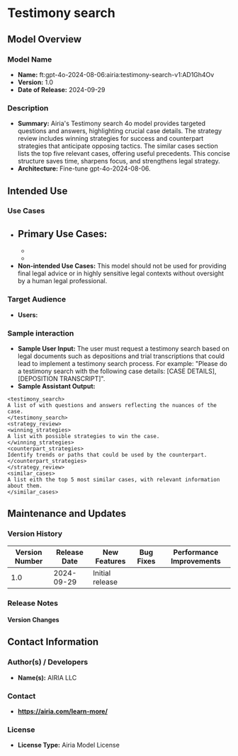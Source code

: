 # Testimony search

## Model Overview

### Model Name
- **Name:** ft:gpt-4o-2024-08-06:airia:testimony-search-v1:AD1Gh4Ov
- **Version:** 1.0
- **Date of Release:** 2024-09-29

### Description
- **Summary:** Airia's Testimony search 4o model provides targeted questions and answers, highlighting crucial case details. The strategy review includes winning strategies for success and counterpart strategies that anticipate opposing tactics. The similar cases section lists the top five relevant cases, offering useful precedents. This concise structure saves time, sharpens focus, and strengthens legal strategy.
- **Architecture:** Fine-tune gpt-4o-2024-08-06.


## Intended Use

### Use Cases
- **Primary Use Cases:**
  -
  -
  -
- **Non-intended Use Cases:** This model should not be used for providing final legal advice or in highly sensitive legal contexts without oversight by a human legal professional.

### Target Audience
- **Users:** 

### Sample interaction
- **Sample User Input:** The user must request a testimony search based on legal documents such as depositions and trial transcriptions that could lead to implement a testimony search process. For example:
  "Please do a testimony search with the following case details: [CASE DETAILS], [DEPOSITION TRANSCRIPT]".
- **Sample Assistant Output:**
```
<testimony_search>
A list of with questions and answers reflecting the nuances of the case.
</testimony_search>
<strategy_review>
<winning_strategies>
A list with possible strategies to win the case.
</winning_strategies>
<counterpart_strategies>
Identify trends or paths that could be used by the counterpart.
</counterpart_strategies>
</strategy_review>
<similar_cases>
A list eith the top 5 most similar cases, with relevant information about them.
</similar_cases>
```

## Maintenance and Updates

### Version History
| Version Number | Release Date | New Features                  | Bug Fixes                   | Performance Improvements     |
|----------------|--------------|-------------------------------|-----------------------------|------------------------------|
| 1.0            | 2024-09-29   | Initial release               |    |  |


### Release Notes
#### Version Changes


## Contact Information

### Author(s) / Developers
- **Name(s):** AIRIA LLC

### Contact
- **https://airia.com/learn-more/** 

### License
- **License Type:** Airia Model License
